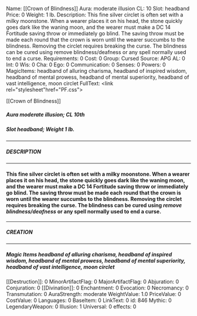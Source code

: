 Name: [[Crown of Blindness]]
Aura: moderate illusion
CL: 10
Slot: headband
Price: 0
Weight: 1 lb.
Description: This fine silver circlet is often set with a milky moonstone. When a wearer places it on his head, the stone quickly goes dark like the waning moon, and the wearer must make a DC 14 Fortitude saving throw or immediately go blind. The saving throw must be made each round that the crown is worn until the wearer succumbs to the blindness. Removing the circlet requires breaking the curse. The blindness can be cured using remove blindness/deafness or any spell normally used to end a curse.
Requirements: 0
Cost: 0
Group: Cursed
Source: APG
AL: 0
Int: 0
Wis: 0
Cha: 0
Ego: 0
Communication: 0
Senses: 0
Powers: 0
MagicItems: headband of alluring charisma, headband of inspired wisdom, headband of mental prowess, headband of mental superiority, headband of vast intelligence, moon circlet
FullText: <link rel="stylesheet"href="PF.css"><div class="heading"><p class="alignleft">[[Crown of Blindness]]</p><div style="clear: both;"></div></div><div><h5><b>Aura </b>moderate illusion; <b>CL </b>10th</h5><h5><b>Slot </b>headband; <b>Weight </b>1 lb.</h5></div><hr/><div><h5><b>DESCRIPTION</b></h5></div><hr/><div><h4><p>This fine silver circlet is often set with a milky moonstone. When a wearer places it on his head, the stone quickly goes dark like the waning moon, and the wearer must make a DC 14 Fortitude saving throw or immediately go blind. The saving throw must be made each round that the crown is worn until the wearer succumbs to the blindness. Removing the circlet requires breaking the curse. The blindness can be cured using <i>remove blindness/deafness</i> or any spell normally used to end a curse.</p></h4></div><hr/><div><h5><b>CREATION</b></h5></div><hr/><div><h5><b>Magic Items </b><i>headband of alluring charisma, headband of inspired wisdom, headband of mental prowess, headband of mental superiority, headband of vast intelligence, moon circlet</i></h5></div>
[[Destruction]]: 0
MinorArtifactFlag: 0
MajorArtifactFlag: 0
Abjuration: 0
Conjuration: 0
[[Divination]]: 0
Enchantment: 0
Evocation: 0
Necromancy: 0
Transmutation: 0
AuraStrength: moderate
WeightValue: 1.0
PriceValue: 0
CostValue: 0
Languages: 0
BaseItem: 0
LinkText: 0
id: 846
Mythic: 0
LegendaryWeapon: 0
Illusion: 1
Universal: 0
effects: 0
